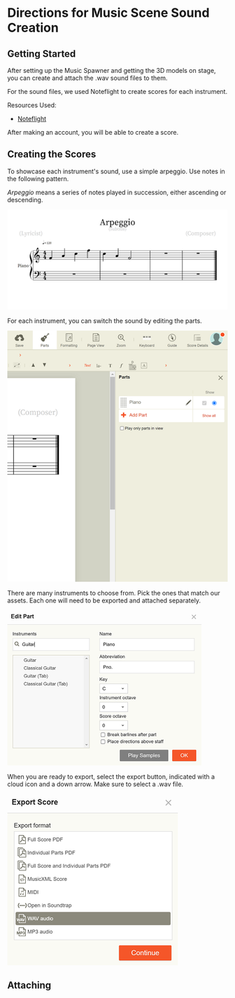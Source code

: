 # Directions for Music Scene Sound Creation

## Getting Started

After setting up the Music Spawner and getting the 3D models on stage, you can create and attach the .wav sound files to them. </br>

For the sound files, we used Noteflight to create scores for each instrument.

Resources Used: 
- [Noteflight](www.noteflight.com)

After making an account, you will be able to create a score.

## Creating the Scores

To showcase each instrument's sound, use a simple arpeggio.  Use notes in the following pattern. </br>

<em>Arpeggio</em> means a series of notes played in succession, either ascending or descending. </br>

![Song_Piano](Screenshots/Song_Piano.png "Arpeggio notes for the Piano")

For each instrument, you can switch the sound by editing the parts.

![Song_Parts](Screenshots/Song_Parts.png "Editing the Instrument Sound")

There are many instruments to choose from.  Pick the ones that match our assets.  Each one will need to be exported and attached separately.

![Song_Edit_Part](Screenshots/Song_Edit_Part.png "Choose a different intrument sound")

When you are ready to export, select the export button, indicated with a cloud icon and a down arrow.  Make sure to select a .wav file.

![Song_Export_Score](Screenshots/Song_Export_Score.png "Exporting the score as a wav file")

## Attaching